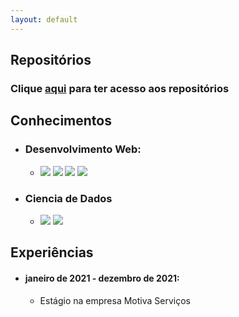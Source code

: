 ```yaml
---
layout: default
---
```



## Repositórios

### Clique [aqui](./another-page.html) para ter acesso aos repositórios


## Conhecimentos

- ### Desenvolvimento Web:
    - <img src="https://img.icons8.com/color/60/000000/html-5--v1.png"/> <img src="https://img.icons8.com/color/60/000000/css3.png"/> <img src="https://img.icons8.com/material-outlined/60/000000/django.png"/> <img src="https://img.icons8.com/color/60/000000/javascript--v1.png"/>


- ### Ciencia de Dados
    - <img src="https://img.icons8.com/color/60/000000/python--v1.png"/> <img src="https://img.icons8.com/ios-filled/60/000000/circled-r.png"/>




## Experiências

- #### janeiro de 2021 - dezembro de 2021: 
    - Estágio na empresa Motiva Serviços




    

    